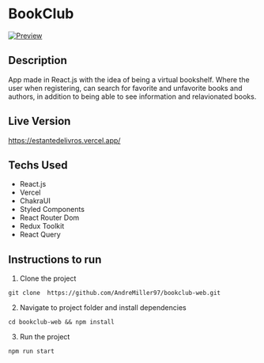 # BookClub

[![Preview](/public/img/preview-book-club.png 'Preview')](https://github.com/AndreMiller97/bookclub-web/blob/main/public/images/preview-book-club.PNG)

## Description

App made in React.js with the idea of ​​being a virtual bookshelf. Where the user when registering, can search for favorite and unfavorite books and authors, in addition to being able to see information and relavionated books.

## Live Version

<https://estantedelivros.vercel.app/>

## Techs Used

- React.js
- Vercel
- ChakraUI
- Styled Components
- React Router Dom
- Redux Toolkit
- React Query

## Instructions to run

1. Clone the project

```
git clone  https://github.com/AndreMiller97/bookclub-web.git
```

2. Navigate to project folder and install dependencies

```
cd bookclub-web && npm install
```

3. Run the project

```
npm run start
```

